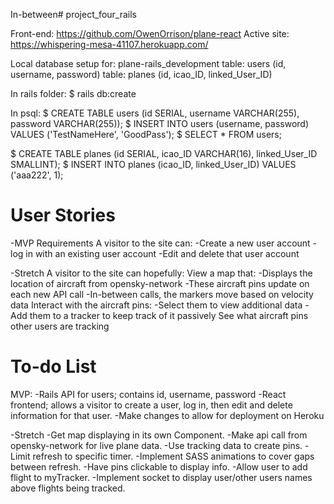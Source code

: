 In-between# project_four_rails

Front-end: https://github.com/OwenOrrison/plane-react
Active site: https://whispering-mesa-41107.herokuapp.com/

Local database setup for: plane-rails_development
  table: users (id, username, password)
  table: planes (id, icao_ID, linked_User_ID)

In rails folder:
  $ rails db:create

In psql:
  $ CREATE TABLE users (id SERIAL, username VARCHAR(255), password VARCHAR(255));
  $ INSERT INTO users (username, password) VALUES ('TestNameHere', 'GoodPass');
  $ SELECT * FROM users;

  $ CREATE TABLE planes (id SERIAL, icao_ID VARCHAR(16), linked_User_ID SMALLINT);
  $ INSERT INTO planes (icao_ID, linked_User_ID) VALUES ('aaa222', 1);

# User Stories
-MVP Requirements
A visitor to the site can:
-Create a new user account
-log in with an existing user account
-Edit and delete that user account

-Stretch
A visitor to the site can hopefully:
View a map that:
  -Displays the location of aircraft from opensky-network
  -These aircraft pins update on each new API call
  -In-between calls, the markers move based on velocity data
Interact with the aircraft pins:
  -Select them to view additional data
  -Add them to a tracker to keep track of it passively
See what aircraft pins other users are tracking


# To-do List
MVP:
-Rails API for users; contains id, username, password
-React frontend; allows a visitor to create a user, log in, then edit and delete information for that user.
-Make changes to allow for deployment on Heroku


-Stretch
-Get map displaying in its own Component.
-Make api call from opensky-network for live plane data.
-Use tracking data to create pins.
-Limit refresh to specific timer.
-Implement SASS animations to cover gaps between refresh.
-Have pins clickable to display info.
-Allow user to add flight to myTracker.
-Implement socket to display user/other users names above flights being tracked.
